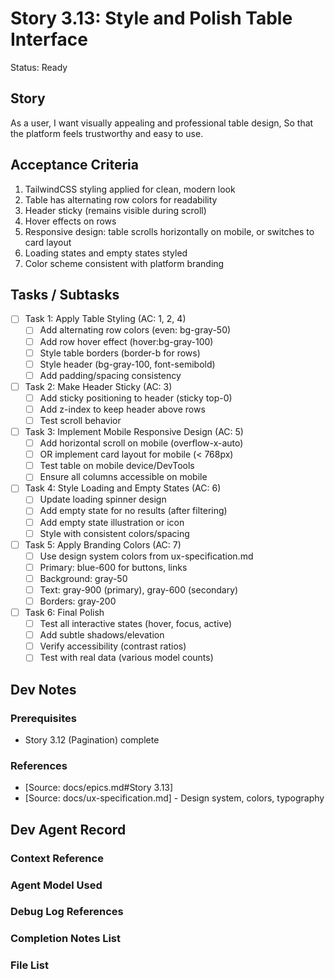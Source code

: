 # Story 3.13: Style and Polish Table Interface

Status: Ready

## Story

As a user,
I want visually appealing and professional table design,
So that the platform feels trustworthy and easy to use.

## Acceptance Criteria

1. TailwindCSS styling applied for clean, modern look
2. Table has alternating row colors for readability
3. Header sticky (remains visible during scroll)
4. Hover effects on rows
5. Responsive design: table scrolls horizontally on mobile, or switches to card layout
6. Loading states and empty states styled
7. Color scheme consistent with platform branding

## Tasks / Subtasks

- [ ] Task 1: Apply Table Styling (AC: 1, 2, 4)
  - [ ] Add alternating row colors (even: bg-gray-50)
  - [ ] Add row hover effect (hover:bg-gray-100)
  - [ ] Style table borders (border-b for rows)
  - [ ] Style header (bg-gray-100, font-semibold)
  - [ ] Add padding/spacing consistency

- [ ] Task 2: Make Header Sticky (AC: 3)
  - [ ] Add sticky positioning to header (sticky top-0)
  - [ ] Add z-index to keep header above rows
  - [ ] Test scroll behavior

- [ ] Task 3: Implement Mobile Responsive Design (AC: 5)
  - [ ] Add horizontal scroll on mobile (overflow-x-auto)
  - [ ] OR implement card layout for mobile (< 768px)
  - [ ] Test table on mobile device/DevTools
  - [ ] Ensure all columns accessible on mobile

- [ ] Task 4: Style Loading and Empty States (AC: 6)
  - [ ] Update loading spinner design
  - [ ] Add empty state for no results (after filtering)
  - [ ] Add empty state illustration or icon
  - [ ] Style with consistent colors/spacing

- [ ] Task 5: Apply Branding Colors (AC: 7)
  - [ ] Use design system colors from ux-specification.md
  - [ ] Primary: blue-600 for buttons, links
  - [ ] Background: gray-50
  - [ ] Text: gray-900 (primary), gray-600 (secondary)
  - [ ] Borders: gray-200

- [ ] Task 6: Final Polish
  - [ ] Test all interactive states (hover, focus, active)
  - [ ] Add subtle shadows/elevation
  - [ ] Verify accessibility (contrast ratios)
  - [ ] Test with real data (various model counts)

## Dev Notes

### Prerequisites
- Story 3.12 (Pagination) complete

### References
- [Source: docs/epics.md#Story 3.13]
- [Source: docs/ux-specification.md] - Design system, colors, typography

## Dev Agent Record

### Context Reference

### Agent Model Used

### Debug Log References

### Completion Notes List

### File List
